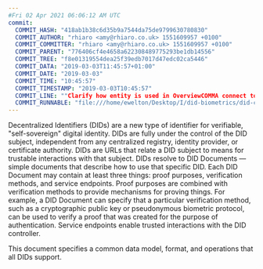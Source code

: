 ```yaml
---
#Fri 02 Apr 2021 06:06:12 AM UTC
commit:
  COMMIT_HASH: "418ab1b38c6d35b9a7544da75de9799630780830"
  COMMIT_AUTHOR: "rhiaro <amy@rhiaro.co.uk> 1551609957 +0100"
  COMMIT_COMMITTER: "rhiaro <amy@rhiaro.co.uk> 1551609957 +0100"
  COMMIT_PARENT: "776406cf4e4658a622308489775293be1db14556"
  COMMIT_TREE: "f8e01319554dea25f39edb7017d47edc02ca5446"
  COMMIT_DATA: "2019-03-03T11:45:57+01:00"
  COMMIT_DATE: "2019-03-03"
  COMMIT_TIME: "10:45:57"
  COMMIT_TIMESTAMP: "2019-03-03T10:45:57"
  COMMIT_LINE: ""Clarify how entity is used in OverviewCOMMA connect to DID subject; fixes #117"
  COMMIT_RUNNABLE: "file:///home/ewelton/Desktop/I/did-biometrics/did-core-dataset/analysis/gitinfo/418ab1b38c6d35b9a7544da75de9799630780830/snapshot/index.html"
---
```


<section id="abstract">
<p>
Decentralized Identifiers (DIDs) are a new type of identifier for
verifiable, "self-sovereign" digital identity. DIDs are fully under the
control of the DID subject, independent from any centralized registry,
identity provider, or certificate authority. DIDs are URLs that relate
a DID subject to means for trustable interactions with that subject.
DIDs resolve to DID Documents — simple documents that describe how to
use that specific DID. Each DID Document may contain at least three
things: proof purposes, verification methods, and service endpoints.
Proof purposes are combined with verification methods to provide mechanisms
for proving things. For example, a DID Document can specify that a particular
verification method, such as a cryptographic public key or pseudonymous
biometric protocol, can be used to verify a proof that was created for the
purpose of authentication. Service endpoints enable trusted interactions with
the DID controller.
    </p>
<p>
This document specifies a common data model, format, and operations
that all DIDs support.
    </p>
</section>
